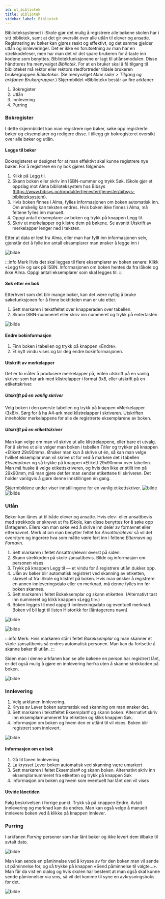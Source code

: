 ```yaml
---
id: ut_bibliotek
title: Bibliotek
sidebar_label: Bibliotek
---
```


Biblioteksystemet i iSkole gjør det mulig å registrere alle bøkene skolen har i sitt bibliotek, samt at det gir oversikt over alle utlån til elever og ansatte. Registrering av bøker kan gjøres raskt og effektivt, og det samme gjelder utlån og innleveringer. Det er ikke en forutsetning av man har en strekkodeleser, men har man det vil det spare brukeren for å taste inn kodene som benyttes. Bibliotekfunksjonene er lagt til utlånsmodulen. Disse håndteres fra menyvalget _Bibliotek_. For at en bruker skal å få tilgang til biblioteket må rektor eller rektors stedfortreder tildele brukeren brukergruppen _Bibliotekar_. (Se menyvalget _Mine sider > Tilgang og arkfanen Brukergrupper_.) Skjermbildet «Bibliotek» består av fire arkfaner:

1. Bokregister
2. Utlån
3. Innlevering
4. Purring

### Bokregister

I dette skjermbildet kan man registrere nye bøker, søke opp registrerte bøker
og eksemplarer og redigere disse. I tillegg gir bokregisteret oversikt over alle
bøker og utlån.

#### Legge til bøker

Bokregisteret er designet for at man effektivt skal kunne registrere nye bøker.
For å registrere en ny bok gjøres følgende:
1. Klikk på Legg til.
2. Skann boken eller skriv inn ISBN-nummer og trykk Søk. iSkole gjør et
oppslag mot Alma biblioteksystem hos Bibsys (https://www.bibsys.no/produktertjenester/tjenester/bibsys-biblioteksystem).
3. Hvis boken finnes i Alma, fylles informasjonen om boken automatisk inn. Om ønskelig kan teksten endres. Hvis boken ikke finnes i Alma, må feltene fylles inn manuelt.
4. Oppgi antall eksemplarer av boken og trykk på knappen Legg til.
5. Skriv ut merkelapper og klistre dem på bøkene. Se avsnitt Utskrift av merkelapper lenger ned i teksten.

Etter at data er lest fra Alma, eller man har fyllt inn informasjonen selv, gjenstår det å fylle inn antall eksamplarer man ønsker å legge inn i 

![bilde](/img/utl_bibliotek_bokregister_legg_til_boktittel_2.png)

:::info Merk
Hvis det skal legges til flere eksemplarer av boken senere: Klikk «Legg til» og søk på ISBN. Informasjonen om boken hentes da fra iSkole og ikke Alma. Oppgi antall eksemplarer som skal legges til.
:::

#### Søk etter en bok
Etterhvert som det blir mange bøker, kan det være nyttig å bruke søkefunksjonen
for å finne boktittelen man er ute etter.
1. Sett markøren i tekstfeltet over knapperaden over tabellen.
2. Skann ISBN-nummeret eller skriv inn nummeret og trykk på entertasten.

![bilde](/img/utl_bibliotek_bokregister_sok_etter_boktittel.png)

#### Endre bokinformasjon
1. Finn boken i tabellen og trykk på knappen «Endre».
2. Et nytt vindu vises og lar deg endre bokinformasjonen.

#### Utskrift av merkelapper
Det er to måter å produsere merkelapper på, enten utskrift på en vanlig skriver som har ark med klistrelapper i format 3x8, eller utskrift på en etikettskriver.

##### Utskrift på en vanlig skriver
Velg boken i den øverste tabellen og trykk på knappen «Merkelapper (3x8)». Sørg for å ha A4-ark med klistrelapper i skriveren. Utskriften inneholder merkelappene for alle de registrerte eksemplarene av boken.

##### Utskrift på en etikettskriver
Man kan velge om man vil skrive ut alle klistrelappene, eller bare et utvalg. For å skrive ut alle velger man boken i tabellen _Titler_ og trykker på knappen «Etikett 29x90mm». Ønsker man kun å skrive ut én, så kan man velge hvilket eksemplar man vil skrive ut for ved å markere det i tabellen _Eksemplarer_ og så trykke på knappen «Etikett 29x90mm» over tabellen. Man må huske å velge etikettskriveren, og hvis den ikke er stillt inn på 29x90mm, må man gjøre det før man sender etikettene til skriveren. Det holder vanligvis å gjøre denne innstillingen én gang. 

Skjermbildene under viser innstillingene for en vanlig etikettskriver.
![bilde](/img/utl_bibliotek_skriverinnstillinger_1.jpeg)
![bilde](/img/utl_bibliotek_skriverinnstillinger_2.jpeg)


### Utlån
Bøker kan lånes ut til både elever og ansatte. Hvis elev- eller ansattbevis med strekkode er skrevet ut fra iSkole, kan disse benyttes for å søke opp låntageren. Ellers kan man søke ved å skrive inn deler av fornavnet eller etternavnet. Merk at om man benytter feltet for _Ansattnr/elevnr_ så vil det overstyre og ingorere hva som måtte være ført inn i feltene _Etternavn_ og _Fornavn_.


1. Sett markøren i feltet Ansattnr/elevnr øverst på siden.
2. Skann strekkoden på skole-/ansattbevis. Bilde og informasjon om personen vises.
3. Trykk på knappen Legg til — et vindu for å registrere utlån dukker opp.
4. Ulån av bøker blir automatisk registrert ved skanning av etiketten, skrevet ut fra iSkole og klistret på boken. Hvis man ønsker å registrere en annen innleveringsdato eller en merknad, må denne fylles inn før boken skannes.
5. Sett markøren i feltet Bokeksemplar og skann etiketten. (Alternativt tast inn nummeret og klikk knappen «Legg til».) 
6. Boken legges til med oppgitt innleveringsdato og eventuell merknad. Boken vil bli lagt til listen Historikk for [låntagerens navn].

![bilde](/img/utl_bibliotek_utlaan_finn_person.png)

![bilde](/img/utl_bibliotek_utlaan_registrere.png)

:::info Merk:
Hvis markøren står i feltet _Bokeksemplar_ og man skanner et skole-/ansattbevis så endres automatisk personen. Man kan da fortsette å skanne bøker til utlån.
:::

Siden man i denne arkfanen kan se alle bøkene en person har registrert lånt, er det også mulig å gjøre en innlevering herfra uten å skanne strekkoden
på boken.

![bilde](/img/utl_bibliotek_utlaan_endre_utlaan.png)

### Innlevering

1. Velg arkfanen Innlevering.
2. Kryss av Lever boken automatisk ved skanning om man ønsker det.
3. Sett markøren i tekstfeltet Eksemplar# og skann boken. Alternativt skriv inn eksemplarnummeret fra etiketten og klikk knappen Søk.
4. Informasjon om boken og hvem den er utlånt til vil vises. Boken blir registrert som innlevert.

![bilde](/img/utl_bibliotek_innlevering_bokiformasjon.png)

#### Informasjon om en bok
1. Gå til fanen Innlevering
2. La krysset Lever boken automatisk ved skanning være umarkert
3. Sett markøren i feltet Eksemplar# og skann boken. Alternativt skriv inn eksemplarnummeret fra etiketten og trykk på knappen Søk
4. Informasjon om boken og hvem som eventuelt har lånt den vil vises

#### Utvide lånetiden
Følg beskrivelsen i forrige punkt. Trykk så på knappen Endre. Avtalt innlevering og merknad kan da endres. Man kan også velge å manuelt innlevere
boken ved å klikke på knappen Innlever.

### Purring
I arkfanen _Purring_ personer som har lånt bøker og ikke levert dem tilbake til avtalt dato. 

![bilde](/img/utl_bibliotek_purring_oversikt.png)

Man kan sende en påminnelse ved å krysse av for den boken man vil sende ut påminnelse for, og så trykke på knappen «Send påminnelse til valgte...». Man får da vist en dialog og hvis skolen har bestemt at man også skal kunne sende påminnelser via sms, så vil det komme til syne en avkrysningsboks for det.

![bilde](/img/utl_bibliotek_purring_send.png)